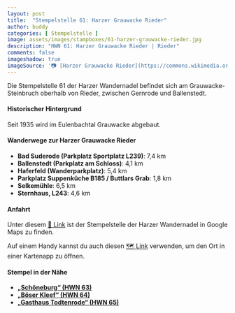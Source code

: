 ```yaml
---
layout: post
title:  "Stempelstelle 61: Harzer Grauwacke Rieder"
author: buddy
categories: [ Stempelstelle ]
image: assets/images/stampboxes/61-harzer-grauwacke-rieder.jpg
description: "HWN 61: Harzer Grauwacke Rieder | Rieder"
comments: false
imageshadow: true
imageSource: '📷 [Harzer Grauwacke Rieder](https://commons.wikimedia.org/wiki/File:Harzer_Grauwacke_Rieder.jpg) von <a href="//commons.wikimedia.org/wiki/User:B.Thomas95" title="User:B.Thomas95">Thomas Binder</a> unter Lizenz [CC BY-SA 4.0](https://creativecommons.org/licenses/by-sa/4.0)'
---
```


Die Stempelstelle 61 der Harzer Wandernadel befindet sich am Grauwacke-Steinbruch oberhalb von Rieder, zwischen Gernrode und Ballenstedt.

#### Historischer Hintergrund

Seit 1935 wird im Eulenbachtal Grauwacke abgebaut.

#### Wanderwege zur Harzer Grauwacke Rieder

- **Bad Suderode (Parkplatz Sportplatz L239)**: 7,4 km
- **Ballenstedt (Parkplatz am Schloss)**: 4,1 km
- **Haferfeld (Wanderparkplatz)**: 5,4 km
- **Parkplatz Suppenküche B185 / Buttlars Grab**: 1,8 km
- **Selkemühle**: 6,5 km
- **Sternhaus, L243**: 4,6 km



#### Anfahrt

Unter diesem [📍 Link](https://www.google.com/maps/dir/?api=1&origin=&destination=51.713333%2C%2011.179444) ist der Stempelstelle der Harzer Wandernadel in Google Maps zu finden.

<div class="android-only">
  Auf einem Handy kannst du auch diesen 
  <a href="geo:51.713333,11.179444">🗺️ Link</a> 
  verwenden, um den Ort in einer Kartenapp zu öffnen.
  <p></p>
</div>

#### Stempel in der Nähe

- [**„Schöneburg“ (HWN 63)**](/stempelstelle-63-schoeneburg-aussichtspunkt)
- [**„Böser Kleef“ (HWN 64)**](/stempelstelle-64-boeser-kleef-aussichtspunkt)
- [**„Gasthaus Todtenrode“ (HWN 65)**](/stempelstelle-65-gasthaus-todtenrode)
